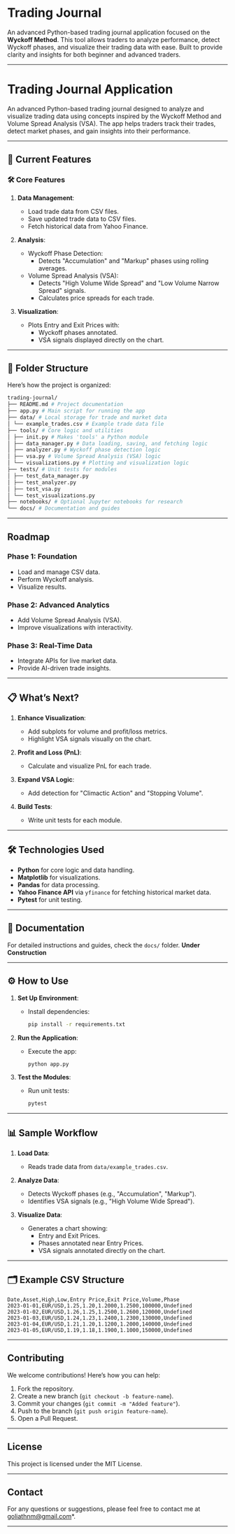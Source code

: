 # **Trading Journal**

An advanced Python-based trading journal application focused on the **Wyckoff Method**. This tool allows traders to analyze performance, detect Wyckoff phases, and visualize their trading data with ease. Built to provide clarity and insights for both beginner and advanced traders.

---

# Trading Journal Application

An advanced Python-based trading journal designed to analyze and visualize trading data using concepts inspired by the Wyckoff Method and Volume Spread Analysis (VSA). The app helps traders track their trades, detect market phases, and gain insights into their performance.

---

## 🚀 Current Features

### 🛠 Core Features
1. **Data Management**:
   - Load trade data from CSV files.
   - Save updated trade data to CSV files.
   - Fetch historical data from Yahoo Finance.

2. **Analysis**:
   - Wyckoff Phase Detection:
     - Detects "Accumulation" and "Markup" phases using rolling averages.
   - Volume Spread Analysis (VSA):
     - Detects "High Volume Wide Spread" and "Low Volume Narrow Spread" signals.
     - Calculates price spreads for each trade.

3. **Visualization**:
   - Plots Entry and Exit Prices with:
     - Wyckoff phases annotated.
     - VSA signals displayed directly on the chart.

---

## 🧩 Folder Structure


Here’s how the project is organized:

```bash
trading-journal/ 
├── README.md # Project documentation 
├── app.py # Main script for running the app 
├── data/ # Local storage for trade and market data 
│ └── example_trades.csv # Example trade data file 
├── tools/ # Core logic and utilities 
│ ├── init.py # Makes 'tools' a Python module 
│ ├── data_manager.py # Data loading, saving, and fetching logic 
│ ├── analyzer.py # Wyckoff phase detection logic 
│ ├── vsa.py # Volume Spread Analysis (VSA) logic 
│ └── visualizations.py # Plotting and visualization logic 
├── tests/ # Unit tests for modules 
│ ├── test_data_manager.py 
│ ├── test_analyzer.py 
│ ├── test_vsa.py 
│ └── test_visualizations.py 
├── notebooks/ # Optional Jupyter notebooks for research 
└── docs/ # Documentation and guides
```

---

## **Roadmap**

### Phase 1: Foundation
- Load and manage CSV data.
- Perform Wyckoff analysis.
- Visualize results.

### Phase 2: Advanced Analytics
- Add Volume Spread Analysis (VSA).
- Improve visualizations with interactivity.

### Phase 3: Real-Time Data
- Integrate APIs for live market data.
- Provide AI-driven trade insights.

---

## 📋 What’s Next?

1. **Enhance Visualization**:
   - Add subplots for volume and profit/loss metrics.
   - Highlight VSA signals visually on the chart.

2. **Profit and Loss (PnL)**:
   - Calculate and visualize PnL for each trade.

3. **Expand VSA Logic**:
   - Add detection for "Climactic Action" and "Stopping Volume".

4. **Build Tests**:
   - Write unit tests for each module.

---

## 🛠 Technologies Used
- **Python** for core logic and data handling.
- **Matplotlib** for visualizations.
- **Pandas** for data processing.
- **Yahoo Finance API** via `yfinance` for fetching historical market data.
- **Pytest** for unit testing.

---

## 📖 Documentation
For detailed instructions and guides, check the `docs/` folder.
**Under Construction**

---

## ⚙️ How to Use

1. **Set Up Environment**:
   - Install dependencies:
     ```bash
     pip install -r requirements.txt
     ```

2. **Run the Application**:
   - Execute the app:
     ```bash
     python app.py
     ```

3. **Test the Modules**:
   - Run unit tests:
     ```bash
     pytest
     ```

---

## 📊 Sample Workflow

1. **Load Data**:
   - Reads trade data from `data/example_trades.csv`.

2. **Analyze Data**:
   - Detects Wyckoff phases (e.g., "Accumulation", "Markup").
   - Identifies VSA signals (e.g., "High Volume Wide Spread").

3. **Visualize Data**:
   - Generates a chart showing:
     - Entry and Exit Prices.
     - Phases annotated near Entry Prices.
     - VSA signals annotated directly on the chart.

---

## 🗂 Example CSV Structure
```csv
Date,Asset,High,Low,Entry Price,Exit Price,Volume,Phase 
2023-01-01,EUR/USD,1.25,1.20,1.2000,1.2500,100000,Undefined 
2023-01-02,EUR/USD,1.26,1.25,1.2500,1.2600,120000,Undefined 
2023-01-03,EUR/USD,1.24,1.23,1.2400,1.2300,130000,Undefined 
2023-01-04,EUR/USD,1.21,1.20,1.1200,1.2000,140000,Undefined 
2023-01-05,EUR/USD,1.19,1.18,1.1900,1.1000,150000,Undefined
```
---

## **Contributing**

We welcome contributions! Here’s how you can help:

1. Fork the repository.
2. Create a new branch (`git checkout -b feature-name`).
3. Commit your changes (`git commit -m "Added feature"`).
4. Push to the branch (`git push origin feature-name`).
5. Open a Pull Request.

---

## **License**

This project is licensed under the MIT License.

---

## **Contact**

For any questions or suggestions, please feel free to contact me at goliathnm@gmail.com*.

---
